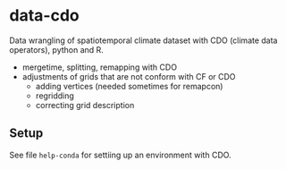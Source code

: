 # data-cdo

Data wrangling of spatiotemporal climate dataset with CDO (climate data operators), python and R.

- mergetime, splitting, remapping with CDO
- adjustments of grids that are not conform with CF or CDO
  + adding vertices (needed sometimes for remapcon)
  + regridding
  + correcting grid description


## Setup

See file `help-conda` for settiing up an environment with CDO.


